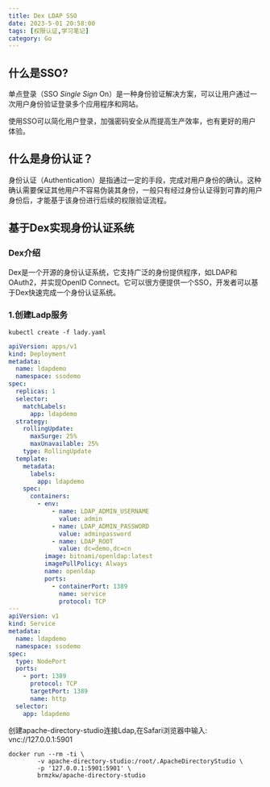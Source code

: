 ```yaml
---
title: Dex LDAP SSO 
date: 2023-5-01 20:58:00
tags: [权限认证,学习笔记]
category: Go
---
```




## 什么是SSO?

单点登录（SSO *Single Sign* On）是一种身份验证解决方案，可以让用户通过一次用户身份验证登录多个应用程序和网站。

使用SSO可以简化用户登录，加强密码安全从而提高生产效率，也有更好的用户体验。



## 什么是身份认证？

身份认证（Authentication）是指通过一定的手段，完成对用户身份的确认。这种确认需要保证其他用户不容易伪装其身份，一般只有经过身份认证得到可靠的用户身份后，才能基于该身份进行后续的权限验证流程。



## 基于Dex实现身份认证系统

### Dex介绍

Dex是一个开源的身份认证系统，它支持广泛的身份提供程序，如LDAP和OAuth2，并实现OpenID Connect。它可以很方便提供一个SSO，开发者可以基于Dex快速完成一个身份认证系统。



### 1.创建Ladp服务

`kubectl create -f lady.yaml`

```yaml
apiVersion: apps/v1
kind: Deployment
metadata:
  name: ldapdemo
  namespace: ssodemo
spec:
  replicas: 1
  selector:
    matchLabels:
      app: ldapdemo
  strategy:
    rollingUpdate:
      maxSurge: 25%
      maxUnavailable: 25%
    type: RollingUpdate
  template:
    metadata:
      labels:
        app: ldapdemo
    spec:
      containers:
        - env:
            - name: LDAP_ADMIN_USERNAME
              value: admin
            - name: LDAP_ADMIN_PASSWORD
              value: adminpassword
            - name: LDAP_ROOT
              value: dc=demo,dc=cn
          image: bitnami/openldap:latest
          imagePullPolicy: Always
          name: openldap
          ports:
            - containerPort: 1389
              name: service
              protocol: TCP
---
apiVersion: v1
kind: Service
metadata:
  name: ldapdemo
  namespace: ssodemo
spec:
  type: NodePort
  ports:
    - port: 1389
      protocol: TCP
      targetPort: 1389
      name: http
  selector:
    app: ldapdemo
```



创建apache-directory-studio连接Ldap,在Safari浏览器中输入: vnc://127.0.0.1:5901

```shell
docker run --rm -ti \
        -v apache-directory-studio:/root/.ApacheDirectoryStudio \
        -p '127.0.0.1:5901:5901' \
        brmzkw/apache-directory-studio
```



